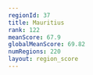 ```yaml
---
regionId: 37
title: Mauritius
rank: 122
meanScore: 67.9
globalMeanScore: 69.82
numRegions: 220
layout: region_score
---
```

